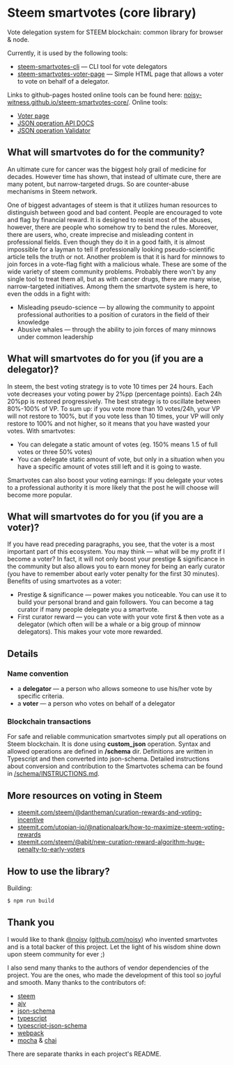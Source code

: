 # Steem smartvotes (core library)
Vote delegation system for STEEM blockchain: common library for browser & node.

Currently, it is used by the following tools:

- [steem-smartvotes-cli](https://github.com/Jblew/steem-smartvotes-cli) — CLI tool for vote delegators
- [steem-smartvotes-voter-page](https://github.com/Jblew/steem-smartvotes-voter-page) — Simple HTML page that allows a voter to vote on behalf of a delegator. 

Links to github-pages hosted online tools can be found here: [noisy-witness.github.io/steem-smartvotes-core/](http://noisy-witness.github.io/steem-smartvotes-core/). Online tools:

- [Voter page](https://noisy-witness.github.io/steem-smartvotes-voter-page)
- [JSON operation API DOCS](https://noisy-witness.github.io/steem-smartvotes-core/schema/docs/index.html)
- [JSON operation Validator](https://noisy-witness.github.io/steem-smartvotes-core/schema/validator/validator.html)

## What will smartvotes do for the community?

An ultimate cure for cancer was the biggest holy grail of medicine for decades. However time has shown, that instead of ultimate cure, there are many potent, but narrow-targeted drugs. So are counter-abuse mechanisms in Steem network. 

One of biggest advantages of steem is that it utilizes human resources to distinguish between good and bad content. People are encouraged to vote and flag by financial reward. It is designed to resist most of the abuses, however, there are people who somehow try to bend the rules. Moreover, there are users, who, create imprecise and misleading content in professional fields. Even though they do it in a good faith, it is almost impossible for a layman to tell if professionally looking pseudo-scientific article tells the truth or not. Another problem is that it is hard for minnows to join forces in a vote-flag fight with a malicious whale. These are some of the wide variety of steem community problems. Probably there won't by any single tool to treat them all, but as with cancer drugs, there are many wise, narrow-targeted initiatives. Among them the smartvote system is here, to even the odds in a fight with:

- Misleading pseudo-science — by allowing the community to appoint professional authorities to a position of curators in the field of their knowledge
- Abusive whales — through the ability to join forces of many minnows under common leadership




## What will smartvotes do for you (if you are a delegator)?

In steem, the best voting strategy is to vote 10 times per 24 hours. Each vote decreases your voting power by 2%pp (percentage points). Each 24h 20%pp is restored progressively. The best strategy is to oscillate between 80%-100% of VP. To sum up: if you vote more than 10 votes/24h, your VP will not restore to 100%, but if you vote less than 10 times, your VP will only restore to 100% and not higher, so it means that you have wasted your votes. With smartvotes:

- You can delegate a static amount of votes (eg. 150% means 1.5 of full votes or three 50% votes)
- You can delegate static amount of vote, but only in a situation when you have a specific amount of votes still left and it is going to waste.

Smartvotes can also boost your voting earnings: If you delegate your votes to a professional authority it is more likely that the post he will choose will become more popular.



## What will smartvotes do for you (if you are a voter)?

If you have read preceding paragraphs, you see, that the voter is a most important part of this ecosystem. You may think — what will be my profit if I become a voter? In fact, it will not only boost your prestige & significance in the community but also allows you to earn money for being an early curator (you have to remember about early voter penalty for the first 30 minutes). Benefits of using smartvotes as a voter:

- Prestige & significance — power makes you noticeable. You can use it to build your personal brand and gain followers. You can become a tag curator if many people delegate you a smartvote.
- First curator reward — you can vote with your vote first & then vote as a delegator (which often will be a whale or a big group of minnow delegators). This makes your vote more rewarded.



## Details

### Name convention

- a **delegator** — a person who allows someone to use his/her vote by specific criteria.
- a **voter** — a person who votes on behalf of a delegator



### Blockchain transactions

For safe and reliable communication smartvotes simply put all operations on Steem blockchain. It is done using **custom_json** operation. Syntax and allowed operations are defined in **/schema** dir. Definitions are written in Typescript and then converted into json-schema. Detailed instructions about conversion and contribution to the Smartvotes schema can be found in [/schema/INSTRUCTIONS.md](schema/INSTRUCTIONS.md).



## More resources on voting in Steem

- [steemit.com/steem/@dantheman/curation-rewards-and-voting-incentive](https://steemit.com/steem/@dantheman/curation-rewards-and-voting-incentive)
- [steemit.com/utopian-io/@nationalpark/how-to-maximize-steem-voting-rewards](https://steemit.com/utopian-io/@nationalpark/how-to-maximize-steem-voting-rewards)
- [steemit.com/steem/@abit/new-curation-reward-algorithm-huge-penalty-to-early-voters](https://steemit.com/steem/@abit/new-curation-reward-algorithm-huge-penalty-to-early-voters)

## How to use the library?
Building:
```bash
$ npm run build
```


## Thank you

I would like to thank [@noisy](https://steemit.com/@noisy) ([github.com/noisy](https://github.com/noisy)) who invented smartvotes  and is a total backer of this project. Let the light of his wisdom shine down upon steem community for ever ;)

I also send many thanks to the authors of vendor dependencies of the project. You are the ones, who made the development of this tool so joyful and smooth. Many thanks to the contributors of:

 - [steem](https://github.com/steemit/steem)
 - [ajv](https://github.com/epoberezkin/ajv)
 - [json-schema](http://json-schema.org/)
 - [typescript](https://github.com/Microsoft/TypeScript)
 - [typescript-json-schema](https://github.com/YousefED/typescript-json-schema)
 - [webpack](https://webpack.js.org/)
 - [mocha](https://mochajs.org/) & [chai](http://www.chaijs.com/)

There are separate thanks in each project's README.

